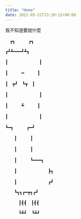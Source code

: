 ```yaml
---
title: "Home"
date: 2021-05-22T23:20:12+08:00
---
```


我不知道要說什麼

&ensp;&ensp;┏┓　　　┏┓

┏┛┻━━━┛┻┓

┃　　　　　　　┃

┃　　　━　　　┃

┃　┳┛　┗┳　┃

┃　　　　　　　┃

┃　　　┻　　　┃

┃　　　　　　　┃

┗━┓　　　┏━┛

&ensp;&ensp;&ensp;&ensp;┃　　　┃

&ensp;&ensp;&ensp;&ensp;┃　　　┃

&ensp;&ensp;&ensp;&ensp;┃　　　┗━━━┓

&ensp;&ensp;&ensp;&ensp;┃　　　　　　　┣┓

&ensp;&ensp;&ensp;&ensp;┃　　　　　　　┏┛

&ensp;&ensp;&ensp;&ensp;┗┓┓┏━┳┓┏┛

&ensp;&ensp;&ensp;&ensp;&ensp;&ensp;┃┫┫　┃┫┫

&ensp;&ensp;&ensp;&ensp;&ensp;&ensp;┗┻┛ &nbsp;&nbsp; ┗┻┛